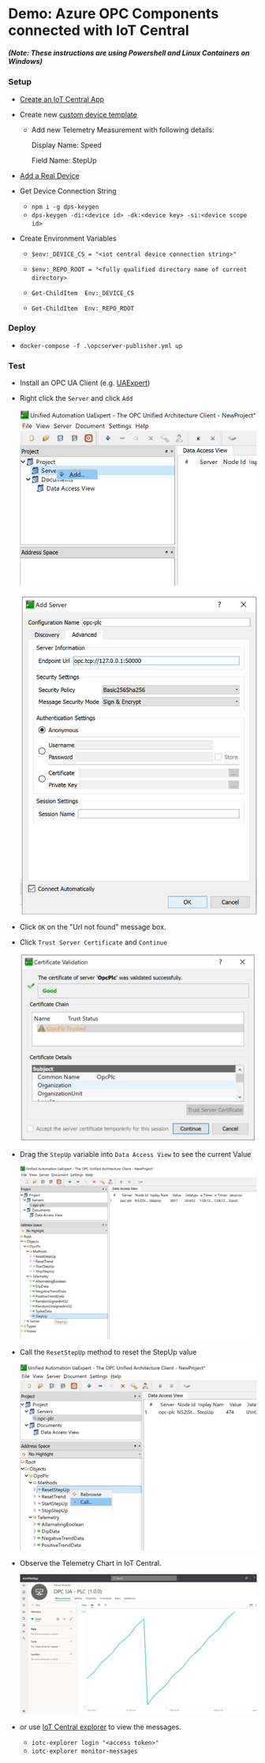 # Demo: Azure OPC Components connected with IoT Central 
##### (Note: These instructions are using Powershell and Linux Containers on Windows)

### Setup

- [Create an IoT Central App](https://docs.microsoft.com/en-us/azure/iot-central/core/quick-deploy-iot-central)

- Create new [custom device template](https://docs.microsoft.com/en-us/azure/iot-central/core/tutorial-define-device-type#create-a-device-template)
    - Add new Telemetry Measurement with following details:

      Display Name: Speed

      Field Name: StepUp

- [Add a Real Device](https://docs.microsoft.com/en-us/azure/iot-central/core/tutorial-add-device#add-a-real-device)

- Get Device Connection String 
    - `npm i -g dps-keygen`
    - `dps-keygen -di:<device id> -dk:<device key> -si:<device scope id>`

- Create Environment Variables
    - `$env:_DEVICE_CS = "<iot central device connection string>"`
    - `$env:_REPO_ROOT = "<fully qualified directory name of current directory>`

    - `Get-ChildItem  Env:_DEVICE_CS`
    - `Get-ChildItem  Env:_REPO_ROOT`

### Deploy

- `docker-compose -f .\opcserver-publisher.yml up`

### Test

- Install an OPC UA Client (e.g. [UAExpert](https://www.unified-automation.com/downloads/opc-ua-clients.html))

- Right click the `Server` and click `Add`

    ![Add Server](https://raw.githubusercontent.com/jomit/iot-central/master/images/add-server.png)

    ![Add Server Config](https://raw.githubusercontent.com/jomit/iot-central/master/images/add-server-config.png)

- Click `OK` on the "Url not found" message box.

- Click `Trust Server Certificate` and `Continue`

    ![Trust Certificate](https://raw.githubusercontent.com/jomit/iot-central/master/images/trust-certificate.png)

- Drag the `StepUp` variable into `Data Access View` to see the current Value

    ![StepUp Data Access View](https://raw.githubusercontent.com/jomit/iot-central/master/images/stepup-data-access.png)

- Call the `ResetStepUp` method to reset the StepUp value

    ![Reset StepUp](https://raw.githubusercontent.com/jomit/iot-central/master/images/reset-stepup.png)

- Observe the Telemetry Chart in IoT Central. 

    ![Device Telemetry](https://raw.githubusercontent.com/jomit/iot-central/master/images/device-telemetry.png)

- or use [IoT Central explorer](https://docs.microsoft.com/en-us/azure/iot-central/core/howto-use-iotc-explorer) to view the messages.

    - `iotc-explorer login "<access token>"`
    - `iotc-explorer monitor-messages`
